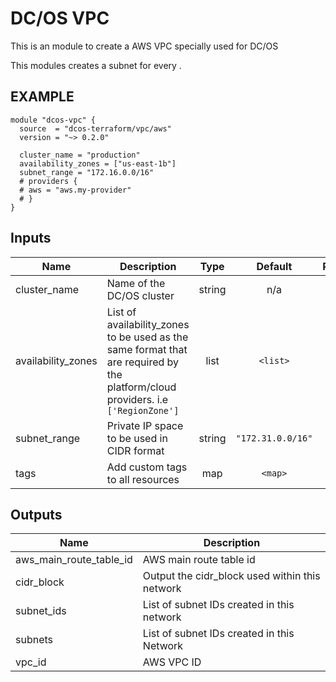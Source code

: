 DC/OS VPC
===========
This is an module to create a AWS VPC specially used for DC/OS

This modules creates a subnet for every .

EXAMPLE
-------
```hcl
module "dcos-vpc" {
  source  = "dcos-terraform/vpc/aws"
  version = "~> 0.2.0"

  cluster_name = "production"
  availability_zones = ["us-east-1b"]
  subnet_range = "172.16.0.0/16"
  # providers {
  # aws = "aws.my-provider"
  # }
}
```

## Inputs

| Name | Description | Type | Default | Required |
|------|-------------|:----:|:-----:|:-----:|
| cluster\_name | Name of the DC/OS cluster | string | n/a | yes |
| availability\_zones | List of availability_zones to be used as the same format that are required by the platform/cloud providers. i.e `['RegionZone']` | list | `<list>` | no |
| subnet\_range | Private IP space to be used in CIDR format | string | `"172.31.0.0/16"` | no |
| tags | Add custom tags to all resources | map | `<map>` | no |

## Outputs

| Name | Description |
|------|-------------|
| aws\_main\_route\_table\_id | AWS main route table id |
| cidr\_block | Output the cidr_block used within this network |
| subnet\_ids | List of subnet IDs created in this network |
| subnets | List of subnet IDs created in this Network |
| vpc\_id | AWS VPC ID |

